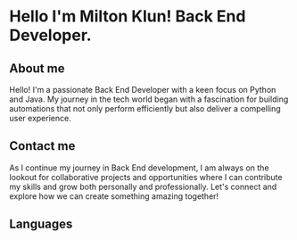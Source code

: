 # Hello I'm Milton Klun! Back End Developer.

## About me
Hello! I'm a passionate Back End Developer with a keen focus on Python and Java. My journey in the tech world began with a fascination for building automations that not only perform efficiently but also deliver a compelling user experience.

## Contact me
As I continue my journey in Back End development, I am always on the lookout for collaborative projects and opportunities where I can contribute my skills and grow both personally and professionally. Let's connect and explore how we can create something amazing together!

## Languages
